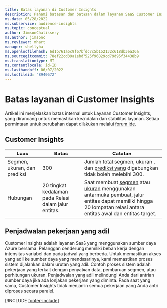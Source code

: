 ```yaml
---
title: Batas layanan di Customer Insights
description: Pahami batasan dan batasan dalam layanan SaaS Customer Insights.
ms.date: 05/28/2022
ms.subservice: audience-insights
ms.topic: conceptual
author: JimsonChalissery
ms.author: jimsonc
ms.reviewer: mhart
manager: shellyha
ms.openlocfilehash: 6d1b761a5c9f67bfdc7c5b152132c618db3ea36a
ms.sourcegitcommit: 78ef22cd39a1ebd7525f96829cd79d95f34438b9
ms.translationtype: MT
ms.contentlocale: id-ID
ms.lasthandoff: 06/07/2022
ms.locfileid: "8940672"
---
```

# <a name="service-limits-in-customer-insights"></a>Batas layanan di Customer Insights

Artikel ini menjelaskan batas internal untuk Layanan Customer Insights, yang dirancang untuk memastikan keandalan dan stabilitas layanan. Setiap permintaan untuk perubahan dapat dilakukan melalui [forum ide](https://go.microsoft.com/fwlink/?linkid=2074172).

## <a name="customer-insights"></a>Customer Insights

| Luas  | Batas  | Catatan |
|-------------|---------------------------------------------------------------------|---------------------------------------------------------------------|
| Segmen, ukuran, dan prediksi | 300  | Jumlah [total segmen](segments.md), ukuran [,](measures.md) dan [prediksi yang](predictions.md) digabungkan tidak boleh melebihi 300.  |
| Hubungan | 20 tingkat kedalaman pada Relasi dalam jalur entitas. | Saat membuat [segmen](segments.md) atau [ukuran](measures.md) menggunakan antarmuka pembuat, jalur entitas dapat memiliki hingga 20 lompatan relasi antara entitas awal dan entitas target.  |

## <a name="fair-scheduling-of-jobs"></a>Penjadwalan pekerjaan yang adil

Customer Insights adalah layanan SaaS yang menggunakan sumber daya Azure bersama. Pelanggan cenderung memiliki beban kerja dengan intensitas variabel dan pada jadwal yang berbeda. Untuk memastikan akses yang adil ke sumber daya yang mendasarinya, kami memastikan proses sistem dijalankan dalam urutan yang adil. Contoh proses sistem adalah pekerjaan yang terkait dengan penyatuan data, pembaruan segmen, atau perhitungan ukuran. Penjadwalan yang adil melindungi Anda dari antrian sumber daya jika ada lonjakan pekerjaan yang diminta. Pada saat yang sama, Customer Insights tidak menjamin semua pekerjaan yang Anda antri diproses secara paralel.

[!INCLUDE [footer-include](includes/footer-banner.md)]
